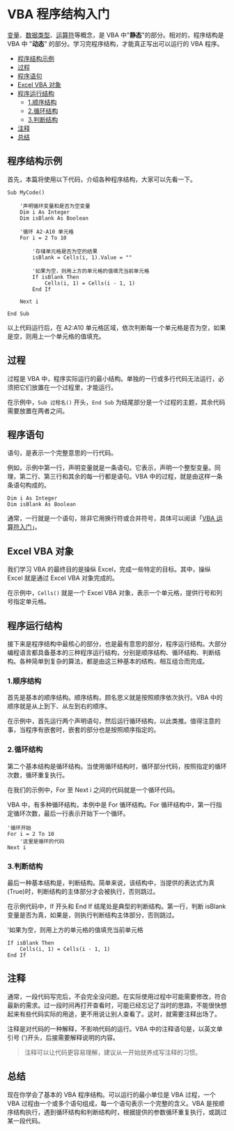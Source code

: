 # VBA 程序结构入门

[变量](../variablesTypesOperators/variables.md)、[数据类型](../variablesTypesOperators/types.md)、[运算符](../variablesTypesOperators/operators.md)等概念，是 VBA 中"**静态**"的部分。相对的，程序结构是 VBA 中 "**动态**" 的部分。学习完程序结构，才能真正写出可以运行的 VBA 程序。

* [程序结构示例](#程序结构示例)
* [过程](#过程)
* [程序语句](#程序语句)
* [Excel VBA 对象](#Excel_VBA对象)
* [程序运行结构](#程序运行结构)
  * [1.顺序结构](#顺序结构)
  * [2.循环结构](#循环结构)
  * [3.判断结构](#判断结构)
* [注释](#注释)
* [总结](#总结)

## 程序结构示例
首先，本篇将使用以下代码，介绍各种程序结构，大家可以先看一下。
```vba
Sub MyCode()

    '声明循环变量和是否为空变量
    Dim i As Integer
    Dim isBlank As Boolean
    
    '循环 A2-A10 单元格
    For i = 2 To 10
    
        '存储单元格是否为空的结果
        isBlank = Cells(i, 1).Value = ""
        
        '如果为空，则用上方的单元格的值填充当前单元格
        If isBlank Then
            Cells(i, 1) = Cells(i - 1, 1)
        End If
        
    Next i

End Sub
```
以上代码运行后，在 A2:A10 单元格区域，依次判断每一个单元格是否为空，如果是空，则用上一个单元格的值填充。

## 过程

过程是 VBA 中，程序实际运行的最小结构。单独的一行或多行代码无法运行，必须把它们放置在一个过程里，才能运行。

在示例中，`Sub 过程名()` 开头，`End Sub` 为结尾部分是一个过程的主题，其余代码需要放置在两者之间。

## 程序语句

语句，是表示一个完整意思的一行代码。

例如，示例中第一行，声明变量就是一条语句。它表示，声明一个整型变量。同理，第二行、第三行和其余的每一行都是语句。VBA 中的过程，就是由这样一条条语句构成的。
```vba
Dim i As Integer
Dim isBlank As Boolean
```
通常，一行就是一个语句，除非它用换行符或合并符号，具体可以阅读「[VBA 运算符入门](../variablesTypesOperators/operators.md#其他操作符)」。

## <a name="Excel_VBA对象">Excel VBA 对象</a>

我们学习 VBA 的最终目的是操纵 Excel，完成一些特定的目标。其中，操纵 Excel 就是通过 Excel VBA 对象完成的。

在示例中，`Cells()` 就是一个 Excel VBA 对象，表示一个单元格，提供行号和列号指定单元格。

## 程序运行结构

接下来是程序结构中最核心的部分，也是最有意思的部分，程序运行结构。大部分编程语言都具备基本的三种程序运行结构，分别是顺序结构、循环结构、判断结构。各种简单到复杂的算法，都是由这三种基本的结构，相互组合而完成。

### <a name="顺序结构">1.顺序结构</a>

首先是基本的顺序结构。顺序结构，顾名思义就是按照顺序依次执行。VBA 中的顺序就是从上到下、从左到右的顺序。

在示例中，首先运行两个声明语句，然后运行循环结构，以此类推。值得注意的事，当程序有嵌套时，嵌套的部分也是按照顺序指定的。

### <a name="循环结构">2.循环结构</a>

第二个基本结构是循环结构。当使用循环结构时，循环部分代码，按照指定的循环次数，循环重复执行。

在我们的示例中，For 至 Next i 之间的代码就是一个循环代码。

VBA 中，有多种循环结构，本例中是 For 循环结构。For 循环结构中，第一行指定循环次数，最后一行表示开始下一个循环。
```vba
'循环开始
For i = 2 To 10
	'这里是循环的代码
Next i
```

### <a name="判断结构">3.判断结构</a>
最后一种基本结构是，判断结构。简单来说，该结构中，当提供的表达式为真(True)时，判断结构的主体部分才会被执行，否则跳过。

在示例代码中，If 开头和 End If 结尾处是典型的判断结构。第一行，判断 isBlank 变量是否为真，如果是，则执行判断结构主体部分，否则跳过。

'如果为空，则用上方的单元格的值填充当前单元格
```vba
If isBlank Then
    Cells(i, 1) = Cells(i - 1, 1)
End If
```

## 注释

通常，一段代码写完后，不会完全没问题。在实际使用过程中可能需要修改，符合最新的需求。过一段时间再打开查看时，可能已经忘记了当时的思路，不能很快想起来有些代码实际的用途，更不用说让别人查看了。这时，就需要注释出场了。

注释是对代码的一种解释，不影响代码的运行。VBA 中的注释语句是，以英文单引号 (')开头，后接需要解释说明的内容。

> 注释可以让代码更容易理解，建议从一开始就养成写注释的习惯。

## 总结

现在你学会了基本的 VBA 程序结构。可以运行的最小单位是 VBA 过程，一个 VBA 过程由一个或多个语句组成，每一个语句表示一个完整的含义。VBA 是按顺序结构执行，遇到循环结构和判断结构时，根据提供的参数循环重复执行，或跳过某一段代码。
